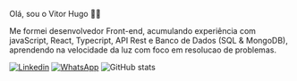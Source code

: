 Olá, sou o Vitor Hugo ✋🏻

Me formei desenvolvedor Front-end, acumulando experiência com javaScript, React, Typecript, API Rest e Banco de Dados (SQL & MongoDB), aprendendo na velocidade da luz com foco em resolucao de problemas.

[![Linkedin](https://img.shields.io/badge/LinkedIn-0077B5?style=for-the-badge&logo=linkedin&logoColor=white)](https://www.linkedin.com/in/vitor-hugo-silva-de-souza-662a50222/)
[![WhatsApp](https://img.shields.io/badge/WhatsApp-25D366?style=for-the-badge&logo=whatsapp&logoColor=white)](https://wa.me/qr/JGASNMTHZQZOP1) 
![GitHub stats](https://github-readme-stats.vercel.app/api?username=vitor575&show_icons=true&theme=dracula)
<!--
**vitor575/vitor575** is a ✨ _special_ ✨ repository because its `README.md` (this file) appears on your GitHub profile.

Here are some ideas to get you started:

- 🔭 I’m currently working on ...
- 🌱 I’m currently learning ...
- 👯 I’m looking to collaborate on ...
- 🤔 I’m looking for help with ...
- 💬 Ask me about ...
- 📫 How to reach me: ...
- 😄 Pronouns: ...
- ⚡ Fun fact: ...
-->
